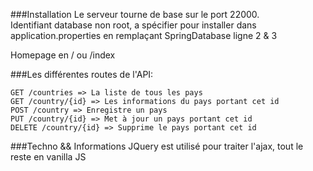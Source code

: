 ###Installation
Le serveur tourne de base sur le port 22000. \
Identifiant database non root, a spécifier pour installer dans application.properties en remplaçant SpringDatabase ligne 2 & 3

Homepage en / ou /index

###Les différentes routes de l'API:

    GET /countries => La liste de tous les pays
    GET /country/{id} => Les informations du pays portant cet id
    POST /country => Enregistre un pays
    PUT /country/{id} => Met à jour un pays portant cet id
    DELETE /country/{id} => Supprime le pays portant cet id

###Techno && Informations
JQuery est utilisé pour traiter l'ajax, tout le reste en vanilla JS